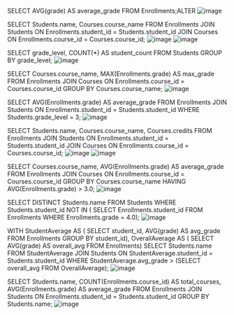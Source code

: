 SELECT AVG(grade) AS average_grade
FROM Enrollments;ALTER
![image](https://github.com/user-attachments/assets/d1cf21f6-3972-469c-a183-a9a6efb8d849)

SELECT Students.name, Courses.course_name
FROM Enrollments
JOIN Students ON Enrollments.student_id = Students.student_id
JOIN Courses ON Enrollments.course_id = Courses.course_id;
![image](https://github.com/user-attachments/assets/4217fbbf-1315-409e-898e-d27ed07ddda9)
![image](https://github.com/user-attachments/assets/45b1e404-1135-43ff-8f24-56f0fd62ccd6)

SELECT grade_level, COUNT(*) AS student_count
FROM Students
GROUP BY grade_level;
![image](https://github.com/user-attachments/assets/f9c62477-2a69-4bb3-86b1-c00c46cea5d8)

SELECT Courses.course_name, MAX(Enrollments.grade) AS max_grade
FROM Enrollments
JOIN Courses ON Enrollments.course_id = Courses.course_id
GROUP BY Courses.course_name;
![image](https://github.com/user-attachments/assets/7aa9c0e0-48c8-4c52-9e73-ce26fa490841)

SELECT AVG(Enrollments.grade) AS average_grade
FROM Enrollments
JOIN Students ON Enrollments.student_id = Students.student_id
WHERE Students.grade_level = 3;
![image](https://github.com/user-attachments/assets/4775143c-ba31-4af9-a906-76687ee351ec)

SELECT Students.name, Courses.course_name, Courses.credits
FROM Enrollments
JOIN Students ON Enrollments.student_id = Students.student_id
JOIN Courses ON Enrollments.course_id = Courses.course_id;
![image](https://github.com/user-attachments/assets/616fd108-eb81-4e20-85a8-26f0dea87f1d)
![image](https://github.com/user-attachments/assets/82cb1666-119b-454a-a074-7e4579f8a57c)

SELECT Courses.course_name, AVG(Enrollments.grade) AS average_grade
FROM Enrollments
JOIN Courses ON Enrollments.course_id = Courses.course_id
GROUP BY Courses.course_name
HAVING AVG(Enrollments.grade) > 3.0;
![image](https://github.com/user-attachments/assets/4168ba1c-68a7-40b7-a674-c629c7f4a502)

SELECT DISTINCT Students.name
FROM Students
WHERE Students.student_id NOT IN (
    SELECT Enrollments.student_id
    FROM Enrollments
    WHERE Enrollments.grade = 4.0);
![image](https://github.com/user-attachments/assets/b61236d7-66b8-45e8-a7c6-d0e50676d108)

WITH StudentAverage AS (
    SELECT student_id, AVG(grade) AS avg_grade
    FROM Enrollments
    GROUP BY student_id),
OverallAverage AS (
    SELECT AVG(grade) AS overall_avg
    FROM Enrollments)
SELECT Students.name
FROM StudentAverage
JOIN Students ON StudentAverage.student_id = Students.student_id
WHERE StudentAverage.avg_grade > (SELECT overall_avg FROM OverallAverage);
![image](https://github.com/user-attachments/assets/6bf9b81a-0368-4361-996f-6362c2f63ce3)

SELECT Students.name, COUNT(Enrollments.course_id) AS total_courses, AVG(Enrollments.grade) AS average_grade
FROM Enrollments
JOIN Students ON Enrollments.student_id = Students.student_id
GROUP BY Students.name;
![image](https://github.com/user-attachments/assets/e3e68d62-a521-4f06-804c-ef024eba3c3d)











